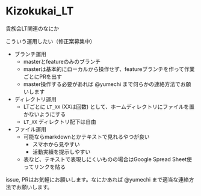 # Kizokukai_LT
貴族会LT関連のなにか

こういう運用したい（修正案募集中）

* ブランチ運用
  * masterとfeatureのみのブランチ
  * masterは基本的にローカルから操作せず、featureブランチを作って作業ごとにPRを出す
  * master操作する必要があれば @yumechi まで何らかの連絡方法でお願いします
* ディレクトリ運用
  * LTごとに `LT_XX` (XXは回数) として、ホームディレクトリにファイルを置かないようにする
  * `LT_XX` ディレクトリ配下は自由
* ファイル運用
  * 可能ならmarkdownとかテキストで見れるやつが良い
    * スマホから見やすい
    * 活動実績を提示しやすい
  * 表など、テキストで表現しにくいものの場合はGoogle Spread Sheet使ってリンクを貼る

issue, PRはお気軽にお願いします。なにかあれば @yumechi まで適当な連絡方法でお願いします。
